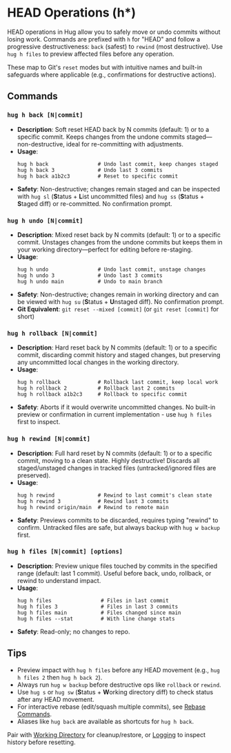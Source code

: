 # HEAD Operations (h*)

HEAD operations in Hug allow you to safely move or undo commits without losing work. Commands are prefixed with `h` for "HEAD" and follow a progressive destructiveness: `back` (safest) to `rewind` (most destructive). Use `hug h files` to preview affected files before any operation.

These map to Git's `reset` modes but with intuitive names and built-in safeguards where applicable (e.g., confirmations for destructive actions).

## Commands

### `hug h back [N|commit]`
- **Description**: Soft reset HEAD back by N commits (default: 1) or to a specific commit. Keeps changes from the undone commits staged—non-destructive, ideal for re-committing with adjustments.
- **Usage**:
  ```
  hug h back                # Undo last commit, keep changes staged
  hug h back 3              # Undo last 3 commits
  hug h back a1b2c3         # Reset to specific commit
  ```
- **Safety**: Non-destructive; changes remain staged and can be inspected with `hug sl` (**S**tatus + **L**ist uncommitted files) and `hug ss` (**S**tatus + **S**taged diff) or re-committed. No confirmation prompt.

### `hug h undo [N|commit]`
- **Description**: Mixed reset back by N commits (default: 1) or to a specific commit. Unstages changes from the undone commits but keeps them in your working directory—perfect for editing before re-staging.
- **Usage**:
  ```
  hug h undo                # Undo last commit, unstage changes
  hug h undo 3              # Undo last 3 commits
  hug h undo main           # Undo to main branch
  ```
- **Safety**: Non-destructive; changes remain in working directory and can be viewed with `hug su` (**S**tatus + **U**nstaged diff). No confirmation prompt.
- **Git Equivalent**: `git reset --mixed [commit]` (or `git reset [commit]` for short)

### `hug h rollback [N|commit]`
- **Description**: Hard reset back by N commits (default: 1) or to a specific commit, discarding commit history and staged changes, but preserving any uncommitted local changes in the working directory.
- **Usage**:
  ```
  hug h rollback            # Rollback last commit, keep local work
  hug h rollback 2          # Rollback last 2 commits
  hug h rollback a1b2c3     # Rollback to specific commit
  ```
- **Safety**: Aborts if it would overwrite uncommitted changes. No built-in preview or confirmation in current implementation - use `hug h files` first to inspect.

### `hug h rewind [N|commit]`
- **Description**: Full hard reset by N commits (default: 1) or to a specific commit, moving to a clean state. Highly destructive! Discards all staged/unstaged changes in tracked files (untracked/ignored files are preserved).
- **Usage**:
  ```
  hug h rewind              # Rewind to last commit's clean state
  hug h rewind 3            # Rewind last 3 commits
  hug h rewind origin/main  # Rewind to remote main
  ```
- **Safety**: Previews commits to be discarded, requires typing "rewind" to confirm. Untracked files are safe, but always backup with `hug w backup` first.

### `hug h files [N|commit] [options]`
- **Description**: Preview unique files touched by commits in the specified range (default: last 1 commit). Useful before back, undo, rollback, or rewind to understand impact.
- **Usage**:
  ```
  hug h files                # Files in last commit
  hug h files 3              # Files in last 3 commits
  hug h files main           # Files changed since main
  hug h files --stat         # With line change stats
  ```
- **Safety**: Read-only; no changes to repo.

## Tips
- Preview impact with `hug h files` before any HEAD movement (e.g., `hug h files 2` then `hug h back 2`).
- Always run `hug w backup` before destructive ops like `rollback` or `rewind`.
- Use `hug s` or `hug sw` (**S**tatus + **W**orking directory diff) to check status after any HEAD movement.
- For interactive rebase (edit/squash multiple commits), see [Rebase Commands](/commands/commits#rebase).
- Aliases like `hug back` are available as shortcuts for `hug h back`.

Pair with [Working Directory](/commands/working-dir) for cleanup/restore, or [Logging](/commands/logging) to inspect history before resetting.
